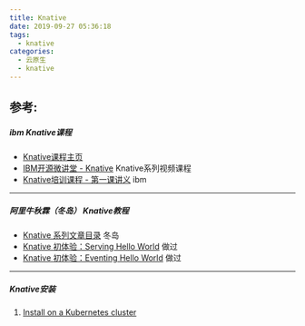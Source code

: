```yaml
---
title: Knative
date: 2019-09-27 05:36:18
tags:
  - knative
categories: 
  - 云原生
  - knative  
---
```


<p></p>
<!-- more -->

## 参考:
##### ibm Knative课程
+ [Knative课程主页](https://developer.ibm.com/cn/os-academy-knative/)
+ [IBM开源微讲堂 - Knative](https://live.bilibili.com/21285133)  Knative系列视频课程
+ [Knative培训课程 - 第一课讲义](https://github.com/dWChina/ibm-opentech-ma/blob/master/knative/knative01.pdf) ibm

---
##### 阿里牛秋霖（冬岛） Knative教程 
+ [Knative 系列文章目录](https://yq.aliyun.com/articles/719274)  冬岛
+ [Knative 初体验：Serving Hello World](https://yq.aliyun.com/articles/712252?spm=a2c4e.11153940.0.0.22b048fe1pIjdr)  做过
+ [Knative 初体验：Eventing Hello World](https://yq.aliyun.com/articles/705438?spm=a2c4e.11153940.0.0.22b048fe1pIjdr) 做过

---
##### Knative安装
1. [Install on a Kubernetes cluster](https://knative.dev/docs/install/knative-with-any-k8s/?spm=a2c4e.10696291.0.0.7d8719a434fv2C)





